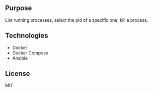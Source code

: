 ## Purpose

List running processes, select the pid of a specific one, kill a process.

## Technologies

- Docker
- Docker Compose
- Ansible

## License

MIT

